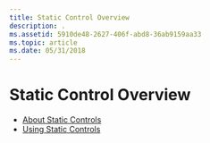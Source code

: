 ```yaml
---
title: Static Control Overview
description: .
ms.assetid: 5910de48-2627-406f-abd8-36ab9159aa33
ms.topic: article
ms.date: 05/31/2018
---
```


# Static Control Overview

-   [About Static Controls](about-static-controls.md)
-   [Using Static Controls](using-static-controls.md)

 

 




